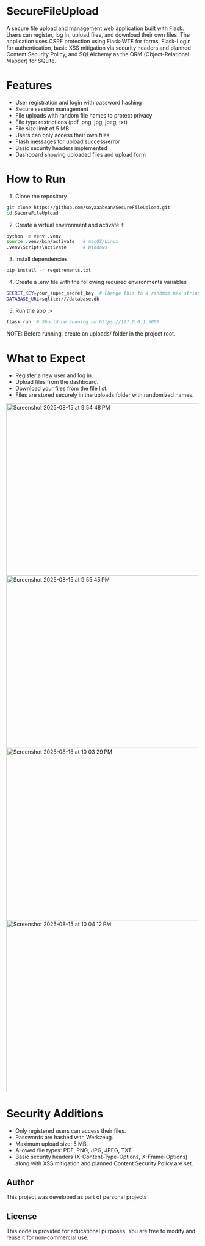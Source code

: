 # SecureFileUpload
A secure file upload and management web application built with Flask. Users can register, log in, upload files, and download their own files. The application uses CSRF protection using Flask-WTF for forms, Flask-Login for authentication, basic XSS mitigation via security headers and planned Content Security Policy, and SQLAlchemy as the ORM (Object-Relational Mapper) for SQLite.

# Features
- User registration and login with password hashing
- Secure session management
- File uploads with random file names to protect privacy
- File type restrictions (pdf, png, jpg, jpeg, txt)
- File size limit of 5 MB
- Users can only access their own files
- Flash messages for upload success/error
- Basic security headers implemented
- Dashboard showing uploaded files and upload form

# How to Run
1. Clone the repository
```bash
git clone https://github.com/soyaaabean/SecureFileUpload.git
cd SecureFileUpload
```
2. Create a virtual environment and activate it
```bash
python -m venv .venv
source .venv/bin/activate   # macOS/Linux
.venv\Scripts\activate      # Windows
```
3. Install dependencies
```bash
pip install -r requirements.txt
```
4. Create a .env file with the following required environments variables
```bash
SECRET_KEY=your_super_secret_key  # Change this to a randmom hex string (could generate using: python -c "import secrets; print(secrets.token_hex(32))")
DATABASE_URL=sqlite:///database.db
```
5. Run the app :>
```bash
flask run  # Should be running on https://127.0.0.1:5000
```
NOTE: Before running, create an uploads/ folder in the project root.

# What to Expect
- Register a new user and log in.
- Upload files from the dashboard.
- Download your files from the file list.
- Files are stored securely in the uploads folder with randomized names.
<img width="902" height="450" alt="Screenshot 2025-08-15 at 9 54 48 PM" src="https://github.com/user-attachments/assets/8b0bfaa0-4a8b-41db-a333-a0fd3f02d9bd" />
<img width="902" height="450" alt="Screenshot 2025-08-15 at 9 55 45 PM" src="https://github.com/user-attachments/assets/a1c6516c-6b85-4fa3-980b-0eba831d3f3b" />
<img width="902" height="450" alt="Screenshot 2025-08-15 at 10 03 29 PM" src="https://github.com/user-attachments/assets/ea786020-3eb2-4007-91d0-413ac85d6b28" />
<img width="902" height="450" alt="Screenshot 2025-08-15 at 10 04 12 PM" src="https://github.com/user-attachments/assets/41ab0d4e-0feb-4026-9334-8a5de0fde8b2" />

# Security Additions
- Only registered users can access their files.
- Passwords are hashed with Werkzeug.
- Maximum upload size: 5 MB.
- Allowed file types: PDF, PNG, JPG, JPEG, TXT.
- Basic security headers (X-Content-Type-Options, X-Frame-Options) along with XSS mitigation and planned Content Security Policy are set.

## Author

This project was developed as part of personal projects

## License

This code is provided for educational purposes. You are free to modify and reuse it for non-commercial use.



